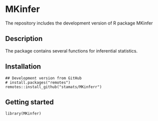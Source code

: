 # MKinfer
The repository includes the development version of R package MKinfer

## Description
The package contains several functions for inferential statistics.

## Installation

```{r, eval = FALSE}
## Development version from GitHub
# install.packages("remotes")
remotes::install_github("stamats/MKinferr")
```

## Getting started

```{r}
library(MKinfer)
```
